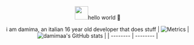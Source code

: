 <div align=center><img height="35px" src="https://https://cdn.discordapp.com/stickers/1039992459209490513.png"
  
# hello world 👋
i am damima, an italian 16 year old developer that does stuff
| ![Metrics](https://github.com/damimaa/damimaa/blob/main/github-metrics.svg) | ![damimaa's GitHub stats](https://github-readme-stats.vercel.app/api?username=damimaa&theme=dark&show_icons=true) |
| -------- | -------- |
